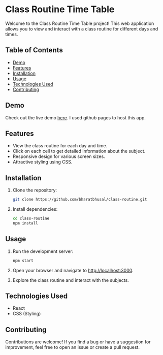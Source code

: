 # Class Routine Time Table

Welcome to the Class Routine Time Table project! This web application allows you to view and interact with a class routine for different days and times.

## Table of Contents

- [Demo](#demo)
- [Features](#features)
- [Installation](#installation)
- [Usage](#usage)
- [Technologies Used](#technologies-used)
- [Contributing](#contributing)

## Demo

Check out the live demo [here](https://bharatbhusal.github.io/class-routine). I used github pages to host this app. 
## Features

- View the class routine for each day and time.
- Click on each cell to get detailed information about the subject.
- Responsive design for various screen sizes.
- Attractive styling using CSS.

## Installation

1. Clone the repository:

   ```bash
   git clone https://github.com/bharatbhusal/class-routine.git
   ```

2. Install dependencies:

   ```bash
   cd class-routine
   npm install
   ```

## Usage

1. Run the development server:

   ```bash
   npm start
   ```

2. Open your browser and navigate to [http://localhost:3000](http://localhost:3000).

3. Explore the class routine and interact with the subjects.

## Technologies Used

- React
- CSS (Styling)

## Contributing

Contributions are welcome! If you find a bug or have a suggestion for improvement, feel free to open an issue or create a pull request.
